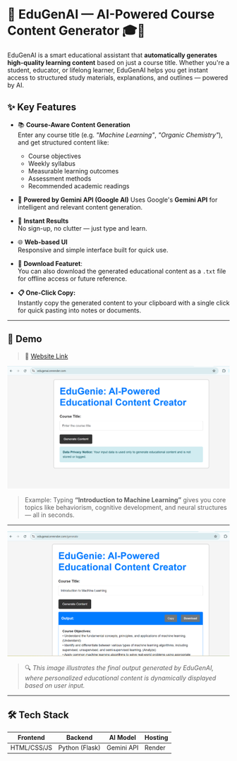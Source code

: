 # 🌟 EduGenAI — AI-Powered Course Content Generator 🎓🤖

EduGenAI is a smart educational assistant that **automatically generates high-quality learning content** based on just a course title. Whether you're a student, educator, or lifelong learner, EduGenAI helps you get instant access to structured study materials, explanations, and outlines — powered by AI.


## ✨ Key Features

- 📚 **Course-Aware Content Generation**  
  Enter any course title (e.g. _"Machine Learning"_, _"Organic Chemistry"_), and get structured content like:
  - Course objectives
  - Weekly syllabus
  - Measurable learning outcomes
  - Assessment methods
  - Recommended academic readings 


- 🤖 **Powered by Gemini API (Google AI)**
  Uses Google's **Gemini API** for intelligent and relevant content generation.

- 🚀 **Instant Results**  
  No sign-up, no clutter — just type and learn.

- 🌐 **Web-based UI**  
  Responsive and simple interface built for quick use.
  
- 💾 **Download Featuret**:  
You can also download the generated educational content as a `.txt` file for offline access or future reference.

- **📋 One-Click Copy:**  
  Instantly copy the generated content to your clipboard with a single click for quick pasting into notes or documents.

---

## 🧪 Demo

> 🔗 [Website Link](https://edugenai.onrender.com/)  

![Alt Text](demo_1.png) 
> Example: Typing **“Introduction to Machine Learning”** gives you core topics like behaviorism, cognitive development, and neural structures — all in seconds.

---

![Alt Text](output_1.png) 
> 🔍 *This image illustrates the final output generated by EduGenAI, where personalized educational content is dynamically displayed based on user input.*

---

## 🛠️ Tech Stack

| Frontend   | Backend       | AI Model  | Hosting |
|------------|---------------|-----------|---------|
| HTML/CSS/JS| Python (Flask)| Gemini API| Render  |


